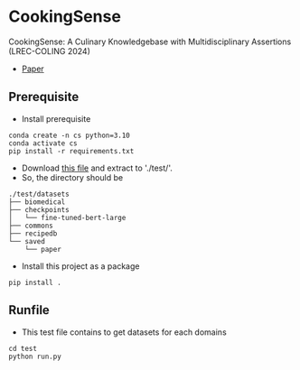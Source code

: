 # CookingSense
CookingSense: A Culinary Knowledgebase with Multidisciplinary Assertions (LREC-COLING 2024)
* [Paper](https://anthology.aclweb.org/2024.lrec-main.354/)

## Prerequisite 

* Install prerequisite
```
conda create -n cs python=3.10
conda activate cs
pip install -r requirements.txt
```

* Download [this file](https://www.dropbox.com/scl/fi/v2f7zaym12yusacvbddhy/datasets.zip?rlkey=36x1rcwmyup7qb85eadv2ooe9&st=ny3tdq9i&dl=0) and extract to './test/'.
* So, the directory should be 
```
./test/datasets
├── biomedical
├── checkpoints
│   └── fine-tuned-bert-large
├── commons
├── recipedb
└── saved
    └── paper
```

* Install this project as a package
```
pip install .
```

## Runfile
* This test file contains to get datasets for each domains
```
cd test
python run.py
```

